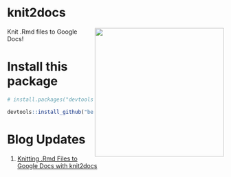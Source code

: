 # knit2docs
 <a href='https://github.com/benyamindsmith/knit2docs'><img src='https://github.com/benyamindsmith/knit2docs/assets/46410142/6b472fe6-2aa5-4c59-9765-3645b839cf93' align="right" height="300" /></a>

Knit .Rmd files to Google Docs!

# Install this package

```r
# install.packages("devtools")

devtools::install_github("benyamindsmith/knit2docs")
```

# Blog Updates

1. [Knitting .Rmd Files to Google Docs with knit2docs](https://bensstats.wordpress.com/2023/04/25/robservations-47-knitting-rmd-files-to-google-docs-with-knit2docs/)
